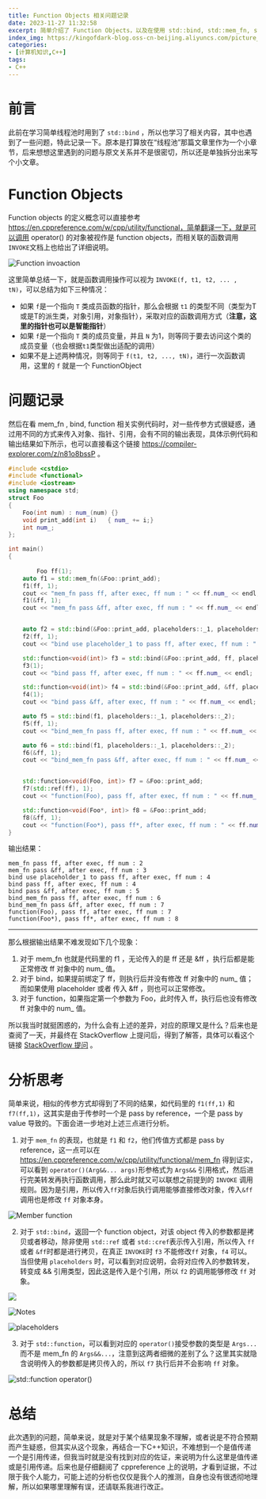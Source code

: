 ```yaml
---
title: Function Objects 相关问题记录
date: 2023-11-27 11:32:58
excerpt: 简单介绍了 Function Objects，以及在使用 std::bind, std::mem_fn, std::function 时传参遇到的问题。
index_img: https://kingofdark-blog.oss-cn-beijing.aliyuncs.com/picture_backend/picture_backend/img/202311271200911.jpeg
categories: 
- [计算机知识,C++]
tags: 
- C++
---
```




# 前言

此前在学习简单线程池时用到了 `std::bind` ，所以也学习了相关内容，其中也遇到了一些问题，特此记录一下。原本是打算放在“线程池”那篇文章里作为一个小章节，后来想想这里遇到的问题与原文关系并不是很密切，所以还是单独拆分出来写个小文章。

# Function Objects

Function objects 的定义概念可以直接参考 https://en.cppreference.com/w/cpp/utility/functional，简单翻译一下，就是可以调用 operator() 的对象被视作是 function objects，而相关联的函数调用`INVOKE`文档上也给出了详细说明。

![Function invoaction](https://kingofdark-blog.oss-cn-beijing.aliyuncs.com/picture_backend/picture_backend/img/202311271133288.png)

这里简单总结一下，就是函数调用操作可以视为 `INVOKE(f, t1, t2, ... , tN)`，可以总结为如下三种情况：

- 如果 `f`是一个指向 `T` 类成员函数的指针，那么会根据 `t1` 的类型不同（类型为T或是T的派生类，对象引用，对象指针），采取对应的函数调用方式（**注意，这里的指针也可以是智能指针**）
- 如果 `f`是一个指向 `T` 类的成员变量，并且 `N` 为1，则等同于要去访问这个类的成员变量（也会根据`t1`类型做出适配的调用）
- 如果不是上述两种情况，则等同于 `f(t1, t2, ..., tN)`，进行一次函数调用，这里的 `f` 就是一个 FunctionObject



# 问题记录

然后在看 mem_fn , bind, function 相关实例代码时，对一些传参方式很疑惑，通过用不同的方式来传入对象、指针、引用，会有不同的输出表现，具体示例代码和输出结果如下所示，也可以直接看这个链接 https://compiler-explorer.com/z/n81o8bssP 。

```c++
#include <cstdio>
#include <functional>
#include <iostream>
using namespace std;
struct Foo
{
    Foo(int num) : num_(num) {}
    void print_add(int i)   { num_ += i;}
    int num_;
};

int main()
{
  
		Foo ff(1);
    auto f1 = std::mem_fn(&Foo::print_add);
    f1(ff, 1);
    cout << "mem_fn pass ff, after exec, ff num : " << ff.num_ << endl;
    f1(&ff, 1);
    cout << "mem_fn pass &ff, after exec, ff num : " << ff.num_ << endl;


    auto f2 = std::bind(&Foo::print_add, placeholders::_1, placeholders::_2);
    f2(ff, 1);
    cout << "bind use placeholder_1 to pass ff, after exec, ff num : " << ff.num_ << endl;

    std::function<void(int)> f3 = std::bind(&Foo::print_add, ff, placeholders::_1);
    f3(1);
    cout << "bind pass ff, after exec, ff num : " << ff.num_ << endl;

    std::function<void(int)> f4 = std::bind(&Foo::print_add, &ff, placeholders::_1);
    f4(1);
    cout << "bind pass &ff, after exec, ff num : " << ff.num_ << endl;

    auto f5 = std::bind(f1, placeholders::_1, placeholders::_2);
    f5(ff, 1);
    cout << "bind_mem_fn pass ff, after exec, ff num : " << ff.num_ << endl;

    auto f6 = std::bind(f1, placeholders::_1, placeholders::_2);
    f6(&ff, 1);
    cout << "bind_mem_fn pass &ff, after exec, ff num : " << ff.num_ << endl;


    std::function<void(Foo, int)> f7 = &Foo::print_add;
    f7(std::ref(ff), 1);
    cout << "function(Foo), pass ff, after exec, ff num : " << ff.num_ <<endl;

    std::function<void(Foo*, int)> f8 = &Foo::print_add;
    f8(&ff, 1);
    cout << "function(Foo*), pass ff*, after exec, ff num : " << ff.num_ <<endl;
}

```

输出结果：

```
mem_fn pass ff, after exec, ff num : 2
mem_fn pass &ff, after exec, ff num : 3
bind use placeholder_1 to pass ff, after exec, ff num : 4
bind pass ff, after exec, ff num : 4
bind pass &ff, after exec, ff num : 5
bind_mem_fn pass ff, after exec, ff num : 6
bind_mem_fn pass &ff, after exec, ff num : 7
function(Foo), pass ff, after exec, ff num : 7
function(Foo*), pass ff*, after exec, ff num : 8
```

---

那么根据输出结果不难发现如下几个现象：

1. 对于 mem_fn 也就是代码里的 f1 ，无论传入的是 ff 还是 &ff ，执行后都是能正常修改 ff 对象中的 num_ 值。
2. 对于 bind，如果提前绑定了 ff，则执行后并没有修改 ff 对象中的 num_ 值；而如果使用 placeholder 或者 传入 &ff ，则也可以正常修改。
3. 对于 function，如果指定第一个参数为 Foo，此时传入 ff，执行后也没有修改 ff 对象中的 num_ 值。

所以我当时就挺困惑的，为什么会有上述的差异，对应的原理又是什么？后来也是查阅了一天，并最终在 StackOverflow 上提问后，得到了解答，具体可以看这个链接 [StackOverflow 提问](https://stackoverflow.com/questions/77542768/mem-fn-bind-function-difference-when-passing-parameters/77542820?noredirect=1#comment136703728_77542820) 。

# 分析思考

简单来说，相似的传参方式却得到了不同的结果，如代码里的 `f1(ff,1)` 和 `f7(ff,1)`，这其实是由于传参时一个是 pass by reference，一个是 pass by value 导致的。下面会进一步地对上述三点进行分析。

1. 对于 `mem_fn` 的表现，也就是 `f1` 和 `f2`，他们传值方式都是 pass by reference，这一点可以在 https://en.cppreference.com/w/cpp/utility/functional/mem_fn 得到证实，可以看到 `operator()(Arg&&... args)`形参格式为 `Args&&` 引用格式，然后进行完美转发再执行函数调用，那么此时就又可以联想之前提到的 `INVOKE` 调用规则。因为是引用，所以传入`ff`对象后执行调用能够直接修改对象，传入`&ff`调用也是修改 `ff` 对象本身。

![Member function](https://kingofdark-blog.oss-cn-beijing.aliyuncs.com/picture_backend/picture_backend/img/202311271133362.png)

2. 对于 `std::bind`，返回一个 function object，对该 object 传入的参数都是拷贝或者移动，除非使用 `std::ref` 或者 `std::cref`表示传入引用，所以传入 `ff` 或者 `&ff`时都是进行拷贝，在真正 `INVOKE`时 `f3` 不能修改`ff` 对象，`f4` 可以。当但使用 `placeholders` 时，可以看到对应说明，会将对应传入的参数转发，转变成 && 引用类型，因此这是传入是个引用，所以 `f2` 的调用能够修改 `ff` 对象。

![](https://kingofdark-blog.oss-cn-beijing.aliyuncs.com/picture_backend/picture_backend/img/202311271133403.png)

![Notes](https://kingofdark-blog.oss-cn-beijing.aliyuncs.com/picture_backend/picture_backend/img/202311271133452.png)

![placeholders](https://kingofdark-blog.oss-cn-beijing.aliyuncs.com/picture_backend/picture_backend/img/202311271133508.png)

3. 对于 `std::function`，可以看到对应的 `operator()`接受参数的类型是 `Args...` 而不是 mem_fn 的 `Args&&...`，注意到这两者细微的差别了么？这里其实就隐含说明传入的参数都是拷贝传入的，所以 `f7` 执行后并不会影响 `ff` 对象。

![std::function operator()](https://kingofdark-blog.oss-cn-beijing.aliyuncs.com/picture_backend/picture_backend/img/202311271133587.png)



# 总结

此次遇到的问题，简单来说，就是对于某个结果现象不理解，或者说是不符合预期而产生疑惑，但其实从这个现象，再结合一下C++知识，不难想到一个是值传递一个是引用传递，但我当时就是没有找到对应的佐证，来说明为什么这里是值传递或是引用传递。后来也是仔细翻阅了 cppreference 上的说明，才看到证据，不过限于我个人能力，可能上述的分析也仅仅是我个人的推测，自身也没有很透彻地理解，所以如果哪里理解有误，还请联系我进行改正。


